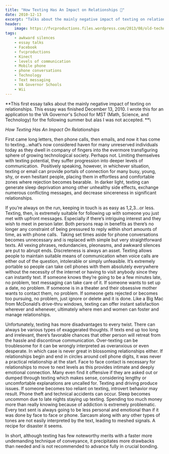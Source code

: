 ```yaml
---
title: "How Texting Has An Impact on Relationships 📵️"
date: 2010-12-13
excerpt: "Talks about the mainly negative impact of texting on relationships."
header:
    image: https://fvcproductions.files.wordpress.com/2013/08/old-technology-never-forget.jpg?w=1024&h=436&crop=1
tags:
    - awkward silences
    - essay talks
    - Facebook
    - fvcproductions
    - Kinect
    - levels of communication
    - Mobile phone
    - phone conversations
    - Technology
    - Text messaging
    - VA Governor Schools
    - Wii
---
```


**This first essay talks about the mainly negative impact of texting on
relationships. This essay was finished December 13, 2010. I wrote this
for an application to the VA Governor's School for MST (Math, Science,
and Technology) for the following summer but alas I was not
accepted. **\

*How Texting Has An Impact On Relationships*

First came long letters, then phone calls, then emails, and now it has
come to texting...what’s now considered haven for many unreserved
individuals today as they dwell in company of fingers into the evermore
transfiguring sphere of growing technological society. Perhaps not.
Limiting themselves with texting potential, they suffer progression into
deeper levels of communication.  Positively speaking, however, in
whichever situation, texting or email can provide portals of connection
for many busy, young, shy, or even hesitant people, placing them in
effortless and comfortable zones where rejection becomes bearable.  In
darker light, texting can generate sleep deprivation among other
unhealthy side effects, exchange numerous conflicting messages, and
decrease sincereness in significant relationships.

If you’re always on the run, keeping in touch is as easy as 1,2,3...or
less. Texting, then, is extremely suitable for following up with someone
you just met with upfront messages. Especially if there’s intriguing
interest and they wish to meet in person later. Both persons reap in
benefits as there’s no longer any constraint of being pressured to reply
within short amounts of time, as with phone calls.  Taking set times
aside for phone conversations becomes unnecessary and is replaced with
simple but very straightforward texts. All vexing phrases, redundancies,
pleonasms, and awkward silences are put to abrupt ends. Discreteness is
always an asset. Texting allows people to maintain suitable means of
communication when voice calls are either out of the question,
intolerable or simply unfeasible. It’s extremely portable so people can
take cell phones with them absolutely everywhere without the necessity
of the internet or having to visit anybody since they can instantly
text. If someone knows they’re going to be a few minutes late, no
problem, text messaging can take care of it. If someone wants to set up
a date, no problem. If someone is in a theater and their obsessive
mother wants to contact them, no problem. If someone gets rejected or
becomes too pursuing, no problem, just ignore or delete and it is done.
Like a Big Mac from McDonald’s drive-thru windows, texting can offer
instant satisfaction wherever and whenever, ultimately where men and
women can foster and manage relationships.

Unfortunately, texting has more disadvantages to every twist. There can
always be various types of exaggerated thoughts. If texts end up too
long and irrelevant, there’s favorable chances that other person will
retreat from the hassle and discontinue communication. Over-texting can
be troublesome for it can be wrongly interpreted as overanxious or even
desperate. In which case is never great in blossoming relationships
either. If relationships begin and end in circles around cell phone
digits, it was never a practical relationship at the start. Face to face
contact is necessary for relationships to move to next levels as this
provides intimate and deeply emotional connection. Many even find it
offensive if they are asked out or dumped through texting which makes
sense, considering lengthy or uncomfortable explanations are uncalled
for. Texting and driving produce issues. If someone becomes too reliant
on texting, introvert behavior may result. Phone theft and technical
accidents can occur. Sleep becomes uncommon due to late nights staying
up texting. Spending too much money more than really knowing because of
addiction is extremely problematic.  Every text sent is always going to
be less personal and emotional than if it was done by face to face or
phone. Sarcasm along with any other types of tones are not easily
interpreted by the text, leading to meshed signals. A recipe for
disaster it seems.

In short, although texting has few noteworthy merits with a faster more
undemanding technique of conveyance, it precipitates more drawbacks than
needed and is not recommended to advance fully in crucial bonding.